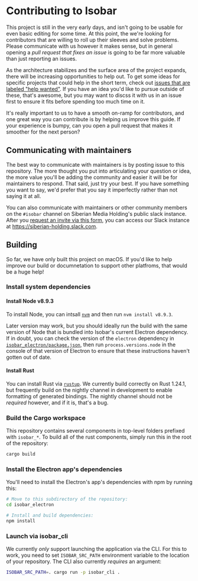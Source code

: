 # Contributing to Isobar

This project is still in the very early days, and isn't going to be usable for even basic editing for some time. At this point, the we're looking for contributors that are willing to roll up their sleeves and solve problems. Please communicate with us however it makes sense, but in general opening a *pull request that fixes an issue* is going to be far more valuable than just reporting an issues.

As the architecture stabilizes and the surface area of the project expands, there will be increasing opportunities to help out. To get some ideas for specific projects that could help in the short term, check out [issues that are labeled "help wanted"](https://github.com/siberianmh/isobar/issues?q=is%3Aopen+is%3Aissue+label%3A%22help+wanted%22). If you have an idea you'd like to pursue outside of these, that's awesome, but you may want to discss it with us in an issue first to ensure it fits before spending too much time on it.

It's really important to us to have a smooth on-ramp for contributors, and one great way you can contribute is by helping us improve this guide. If your experience is bumpy, can you open a pull request that makes it smoother for the next person?

## Communicating with maintainers

The best way to communicate with maintainers is by posting issue to this repository. The more thought you put into articulating your question or idea, the more value you'll be adding the community and easier it will be for maintainers to respond. That said, just try your best. If you have something you want to say, we'd prefer that you say it imperfectly rather than not saying it at all.

You can also communicate with maintainers or other community members on the `#isobar` channel on Siberian Media Holding's public slack instance. After you [request an invite via this form](https://siberianmh-slack.herokuapp.com/), you can access our Slack instance at https://siberian-holding.slack.com.

## Building

So far, we have only built this project on macOS. If you'd like to help improve our build or documnetation to support other platfroms, that would be a huge help!

### Install system dependencies

#### Install Node v8.9.3

To install Node, you can intsall [`nvm`](https://github.com/creationix/nvm) and then run `nvm install v8.9.3`.

Later version may work, but you should ideally run the build with the same version of Node that is bundled into Isobar's current Electron dependency. If in doubt, you can check the version of the `electron` dependency in [`isobar_electron/package.json`](https://github.com/siberianmh/isobar/blob/master/isobar_electron/package.json), then run `process.versions.node` in the console of that version of Electron to ensure that these instructions haven't gotten out of date.

#### Install Rust

You can install Rust via [`rustup`](https://www.rustup.rs/). We currently build correctly on Rust 1.24.1, but frequently build on the nightly channel in development to enable formatting of generated bindings. The nightly channel should not be *required* however, and if it is, that's a bug.

### Build the Cargo workspace

This repository contains several components in top-level folders prefixed with `isobar_*`. To build all of the rust components, simply run this in the root of the repository:

```sh
cargo build
```

### Install the Electron app's dependencies

You'll need to install the Electron's app's dependencies with npm by running this:


```sh
# Move to this subdirectory of the repository:
cd isobar_electron

# Install and build dependencies:
npm install
```

### Launch via isobar_cli

We currently *only* support launching the application via the CLI. For this to work, you need to set `ISOBAR_SRC_PATH` environment variable to the location of your repository. The CLI also currently *requires* an argument:

```sh
ISOBAR_SRC_PATH=. cargo run -p isobar_cli .
```
